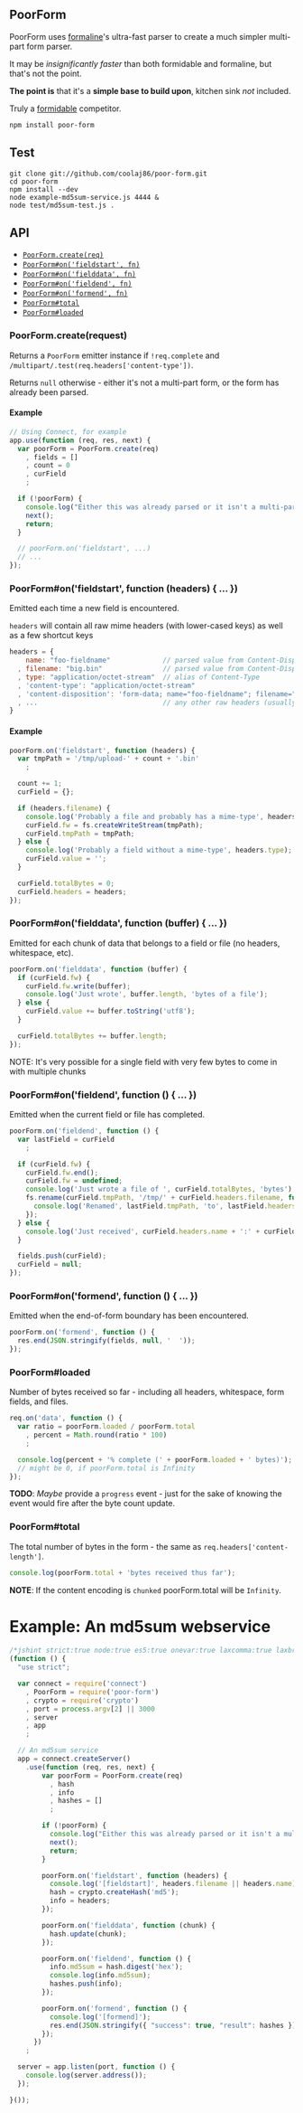 ## PoorForm

PoorForm uses [formaline](https://github.com/rootslab/formaline)'s
ultra-fast parser to create a much simpler multi-part form parser.

It may be *insignificantly faster* than both formidable and formaline, but that's not the point.

**The point is** that it's a **simple base to build upon**, kitchen sink *not* included.

Truly a [formidable](https://github.com/felixge/node-formidable) competitor.

    npm install poor-form

## Test

    git clone git://github.com/coolaj86/poor-form.git
    cd poor-form
    npm install --dev
    node example-md5sum-service.js 4444 &
    node test/md5sum-test.js .

## API

  * [`PoorForm.create(req)`](#poorformcreaterequest)
  * [`PoorForm#on('fieldstart', fn)`](#poorformonfieldstart-function-headers---)
  * [`PoorForm#on('fielddata', fn)`](#poorformonfielddata-function-buffer---)
  * [`PoorForm#on('fieldend', fn)`](#poorformonfieldend-function----)
  * [`PoorForm#on('formend', fn)`](#poorformonformend-function----)
  * [`PoorForm#total`](#poorformloaded)
  * [`PoorForm#loaded`](#poorformtotal)

### PoorForm.create(request)

Returns a `PoorForm` emitter instance if `!req.complete` and `/multipart/.test(req.headers['content-type'])`.

Returns `null` otherwise - either it's not a multi-part form, or the form has already been parsed.

#### Example

```javascript
// Using Connect, for example
app.use(function (req, res, next) {
  var poorForm = PoorForm.create(req)
    , fields = []
    , count = 0
    , curField
    ;

  if (!poorForm) {
    console.log("Either this was already parsed or it isn't a multi-part form");
    next();
    return;
  }

  // poorForm.on('fieldstart', ...)
  // ...
});
```

### PoorForm#on('fieldstart', function (headers) { ... })

Emitted each time a new field is encountered.

`headers` will contain all raw mime headers (with lower-cased keys) as well as a few shortcut keys

```javascript
headers = {
    name: "foo-fieldname"             // parsed value from Content-Disposition
  , filename: "big.bin"               // parsed value from Content-Disposition
  , type: "application/octet-stream"  // alias of Content-Type
  , 'content-type': "application/octet-stream"
  , 'content-disposition': 'form-data; name="foo-fieldname"; filename="big.bin"'
  , ...                               // any other raw headers (usually none)
}
```

#### Example

```javascript
poorForm.on('fieldstart', function (headers) {
  var tmpPath = '/tmp/upload-' + count + '.bin'
    ;

  count += 1;
  curField = {};

  if (headers.filename) {
    console.log('Probably a file and probably has a mime-type', headers.type);
    curField.fw = fs.createWriteStream(tmpPath);
    curField.tmpPath = tmpPath;
  } else {
    console.log('Probably a field without a mime-type', headers.type);
    curField.value = '';
  }

  curField.totalBytes = 0;
  curField.headers = headers;
});
```

### PoorForm#on('fielddata', function (buffer) { ... })

Emitted for each chunk of data that belongs to a field or file (no headers, whitespace, etc).

```javascript
poorForm.on('fielddata', function (buffer) {
  if (curField.fw) {
    curField.fw.write(buffer);
    console.log('Just wrote', buffer.length, 'bytes of a file');
  } else {
    curField.value += buffer.toString('utf8');
  }

  curField.totalBytes += buffer.length;
});
```

NOTE: It's very possible for a single field with very few bytes to come in with multiple chunks

### PoorForm#on('fieldend', function () { ... })

Emitted when the current field or file has completed.

```javascript
poorForm.on('fieldend', function () {
  var lastField = curField
    ;

  if (curField.fw) {
    curField.fw.end();
    curField.fw = undefined;
    console.log('Just wrote a file of ', curField.totalBytes, 'bytes');
    fs.rename(curField.tmpPath, '/tmp/' + curField.headers.filename, function () {
      console.log('Renamed', lastField.tmpPath, 'to', lastField.headers.filename);
    });
  } else {
    console.log('Just received', curField.headers.name + ':' + curField.value);
  }

  fields.push(curField);
  curField = null;
});

```

### PoorForm#on('formend', function () { ... })

Emitted when the end-of-form boundary has been encountered.

```javascript
poorForm.on('formend', function () {
  res.end(JSON.stringify(fields, null, '  '));
});
```

### PoorForm#loaded

Number of bytes received so far - including all headers, whitespace, form fields, and files.

```javascript
req.on('data', function () {
  var ratio = poorForm.loaded / poorForm.total
    , percent = Math.round(ratio * 100)
    ;

  console.log(percent + '% complete (' + poorForm.loaded + ' bytes)');
  // might be 0, if poorForm.total is Infinity
});
```

**TODO**: *Maybe* provide a `progress` event - just for the sake of knowing the event would fire after the byte count update.

### PoorForm#total

The total number of bytes in the form - the same as `req.headers['content-length']`.

```javascript
console.log(poorForm.total + 'bytes received thus far');
```

**NOTE**: If the content encoding is `chunked` poorForm.total will be `Infinity`.

Example: An md5sum webservice
===

```javascript
/*jshint strict:true node:true es5:true onevar:true laxcomma:true laxbreak:true eqeqeq:true immed:true latedef:true unused:true undef:true*/
(function () {
  "use strict";

  var connect = require('connect')
    , PoorForm = require('poor-form')
    , crypto = require('crypto')
    , port = process.argv[2] || 3000
    , server
    , app
    ;

  // An md5sum service
  app = connect.createServer()
    .use(function (req, res, next) {
        var poorForm = PoorForm.create(req)
          , hash
          , info
          , hashes = []
          ;

        if (!poorForm) {
          console.log("Either this was already parsed or it isn't a multi-part form");
          next();
          return;
        }

        poorForm.on('fieldstart', function (headers) {
          console.log('[fieldstart]', headers.filename || headers.name);
          hash = crypto.createHash('md5');
          info = headers;
        });

        poorForm.on('fielddata', function (chunk) {
          hash.update(chunk);
        });

        poorForm.on('fieldend', function () {
          info.md5sum = hash.digest('hex');
          console.log(info.md5sum);
          hashes.push(info);
        });

        poorForm.on('formend', function () {
          console.log('[formend]');
          res.end(JSON.stringify({ "success": true, "result": hashes }));
        });
      })
    ;

  server = app.listen(port, function () {
    console.log(server.address());
  });

}());
```
